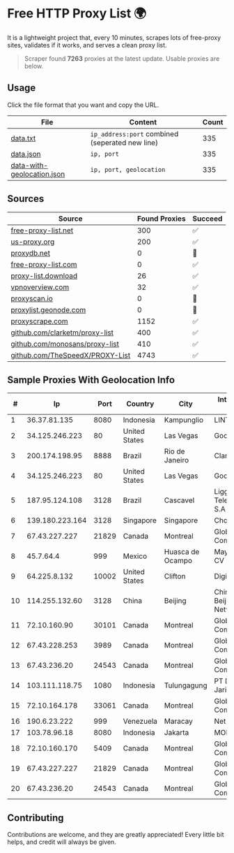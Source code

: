 
# Free HTTP Proxy List 🌍

It is a lightweight project that, every 10 minutes, scrapes lots of free-proxy sites, validates if it works, and serves a clean proxy list.


> Scraper found **7263** proxies at the latest update. Usable proxies are below.

## Usage

Click the file format that you want and copy the URL.


|File|Content|Count|
|----|-------|-----|
|[data.txt](https://raw.githubusercontent.com/themiralay/Proxy-List-World/master/data.txt)|`ip_address:port` combined (seperated new line)|335|
|[data.json](https://raw.githubusercontent.com/themiralay/Proxy-List-World/master/data.json)|`ip, port`|335|
|[data-with-geolocation.json](https://raw.githubusercontent.com/themiralay/Proxy-List-World/master/data-with-geolocation.json)|`ip, port, geolocation`|335|

## Sources

|Source|Found Proxies|Succeed|
|------|-------------|-------|
|[free-proxy-list.net](https://free-proxy-list.net)|300|✅|
|[us-proxy.org](https://www.us-proxy.org)|200|✅|
|[proxydb.net](http://proxydb.net)|0|🚫|
|[free-proxy-list.com](https://free-proxy-list.com/?page=&port=&type%5B%5D=http&type%5B%5D=https&up_time=0&search=Search)|0|✅|
|[proxy-list.download](https://www.proxy-list.download/HTTP)|26|✅|
|[vpnoverview.com](https://vpnoverview.com/privacy/anonymous-browsing/free-proxy-servers)|32|✅|
|[proxyscan.io](https://www.proxyscan.io)|0|🚫|
|[proxylist.geonode.com](https://proxylist.geonode.com/api/proxy-list?limit=300&page=1&sort_by=lastChecked&sort_type=desc&protocols=http,https)|0|🚫|
|[proxyscrape.com](https://api.proxyscrape.com/v2/?request=displayproxies&protocol=http&timeout=10000&country=all&ssl=all&anonymity=all)|1152|✅|
|[github.com/clarketm/proxy-list](https://raw.githubusercontent.com/clarketm/proxy-list/master/proxy-list-raw.txt)|400|✅|
|[github.com/monosans/proxy-list](https://raw.githubusercontent.com/monosans/proxy-list/main/proxies/http.txt)|410|✅|
|[github.com/TheSpeedX/PROXY-List](https://raw.githubusercontent.com/TheSpeedX/PROXY-List/master/http.txt)|4743|✅|


## Sample Proxies With Geolocation Info

|#|Ip|Port|Country|City|Internet Service Provider|
|-|--|----|-------|----|-------------------------|
|1|36.37.81.135|8080|Indonesia|Kampunglio|LINTASARTA|
|2|34.125.246.223|80|United States|Las Vegas|Google LLC|
|3|200.174.198.95|8888|Brazil|Rio de Janeiro|Claro S.A|
|4|34.125.246.223|80|United States|Las Vegas|Google LLC|
|5|187.95.124.108|3128|Brazil|Cascavel|Ligga Telecomunicações S.A|
|6|139.180.223.164|3128|Singapore|Singapore|Choopa|
|7|67.43.227.227|21829|Canada|Montreal|GloboTech Communications|
|8|45.7.64.4|999|Mexico|Huasca de Ocampo|Maysnet SA De CV|
|9|64.225.8.132|10002|United States|Clifton|DigitalOcean, LLC|
|10|114.255.132.60|3128|China|Beijing|China Unicom Beijing Province Network|
|11|72.10.160.90|30101|Canada|Montreal|GloboTech Communications|
|12|67.43.228.253|3989|Canada|Montreal|GloboTech Communications|
|13|67.43.236.20|24543|Canada|Montreal|GloboTech Communications|
|14|103.111.118.75|1080|Indonesia|Tulungagung|PT Dimensi Jaringan Bersinar|
|15|72.10.164.178|33061|Canada|Montreal|GloboTech Communications|
|16|190.6.23.222|999|Venezuela|Maracay|Net Uno|
|17|103.78.96.18|8080|Indonesia|Jakarta|MORATELINDO|
|18|72.10.160.170|5409|Canada|Montreal|GloboTech Communications|
|19|67.43.227.227|21829|Canada|Montreal|GloboTech Communications|
|20|67.43.236.20|24543|Canada|Montreal|GloboTech Communications|



## Contributing

Contributions are welcome, and they are greatly appreciated! Every
little bit helps, and credit will always be given.

